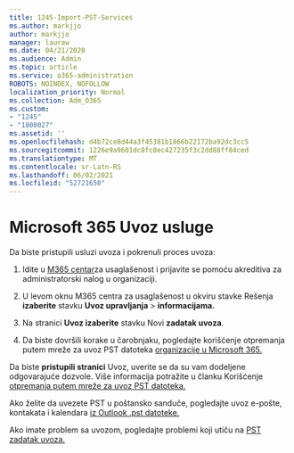 ```yaml
---
title: 1245-Import-PST-Services
ms.author: markjjo
author: markjjo
manager: lauraw
ms.date: 04/21/2020
ms.audience: Admin
ms.topic: article
ms.service: o365-administration
ROBOTS: NOINDEX, NOFOLLOW
localization_priority: Normal
ms.collection: Adm_O365
ms.custom:
- "1245"
- "1800027"
ms.assetid: ''
ms.openlocfilehash: d4b72ce8d44a3f45381b1866b22172ba92dc3cc5
ms.sourcegitcommit: 1226e9a9601dc8fc8ec427235f3c2dd88ff84ced
ms.translationtype: MT
ms.contentlocale: sr-Latn-RS
ms.lasthandoff: 06/02/2021
ms.locfileid: "52721650"
---
```

# <a name="microsoft-365-import-service"></a>Microsoft 365 Uvoz usluge

Da biste pristupili usluzi uvoza i pokrenuli proces uvoza:

1. Idite u [M365 centar](https://compliance.microsoft.com/)za usaglašenost i prijavite se pomoću akreditiva za administratorski nalog u organizaciji.

1. U levom oknu M365 centra za usaglašenost u okviru stavke Rešenja **izaberite** stavku **Uvoz upravljanja**  >  **informacijama.**

1. Na stranici **Uvoz izaberite** stavku Novi **zadatak uvoza**.

1. Da biste dovršili korake u čarobnjaku, pogledajte korišćenje otpremanja putem mreže za uvoz PST datoteka [organizacije u Microsoft 365.](/compliance/use-network-upload-to-import-pst-files)

Da biste **pristupili stranici** Uvoz, uverite se da su vam dodeljene odgovarajuće dozvole. Više informacija potražite u članku Korišćenje [otpremanja putem mreže za uvoz PST datoteka.](/microsoft-365/compliance/importing-pst-files-to-office-365#using-network-upload-to-import-pst-files)

Ako želite da uvezete PST u poštansko sanduče, pogledajte uvoz e-pošte, kontakata i kalendara [iz Outlook .pst datoteke.](https://support.office.com/article/import-email-contacts-and-calendar-from-an-outlook-pst-file-431a8e9a-f99f-4d5f-ae48-ded54b3440ac)

Ako imate problem sa uvozom, pogledajte problemi koji utiču na [PST zadatak uvoza.](/office365/troubleshoot/pst-import-service/issues-with-pst-import-job)

